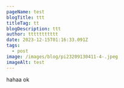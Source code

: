 ```yaml
---
pageName: test
blogTitle: ttt
titleTag: tt
blogDescription: ttt
author: ttttttttttt
date: 2023-12-15T01:16:33.091Z
tags:
  - post
image: /images/blog/pi23209130411-4-.jpeg
imageAlt: test
---
```

h﻿ahaa ok